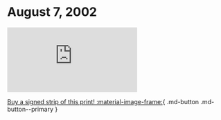 # August 7, 2002

![](https://www.achewood.com/comic.php?date=08072002)

[Buy a signed strip of this print! :material-image-frame:](https://achewood-holiday-pop-up.myshopify.com/products/strip#08072002){ .md-button .md-button--primary }
